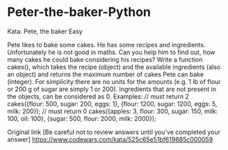 # Peter-the-baker-Python
Kata: Pete, the baker
Easy

Pete likes to bake some cakes. He has some recipes and ingredients. Unfortunately he is not good in maths. Can you help him to find out, how many cakes he could bake considering his recipes?
Write a function cakes(), which takes the recipe (object) and the available ingredients (also an object) and returns the maximum number of cakes Pete can bake (integer). For simplicity there are no units for the amounts (e.g. 1 lb of flour or 200 g of sugar are simply 1 or 200). Ingredients that are not present in the objects, can be considered as 0.
Examples:
// must return 2
cakes({flour: 500, sugar: 200, eggs: 1}, {flour: 1200, sugar: 1200, eggs: 5, milk: 200}); 
// must return 0
cakes({apples: 3, flour: 300, sugar: 150, milk: 100, oil: 100}, {sugar: 500, flour: 2000, milk: 2000}); 




Original link [Be careful not to review answers until you’ve completed your answer]
https://www.codewars.com/kata/525c65e51bf619685c000059
